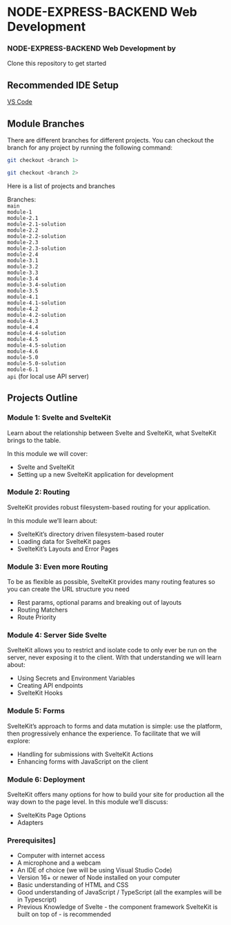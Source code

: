 # NODE-EXPRESS-BACKEND Web Development


### NODE-EXPRESS-BACKEND Web Development by 

Clone this repository to get started 

## Recommended IDE Setup

[VS Code](https://code.visualstudio.com/) 

## Module Branches

There are different branches for different projects. You can checkout the branch for any project  by running the following command:

```bash
git checkout <branch 1>

git checkout <branch 2>
```

Here is a list of projects and branches

Branches:  
`main`  
`module-1`  
`module-2.1`  
`module-2.1-solution`  
`module-2.2`  
`module-2.2-solution`  
`module-2.3`  
`module-2.3-solution`  
`module-2.4`  
`module-3.1`  
`module-3.2`  
`module-3.3`  
`module-3.4`  
`module-3.4-solution`  
`module-3.5`  
`module-4.1`  
`module-4.1-solution`  
`module-4.2`  
`module-4.2-solution`  
`module-4.3`  
`module-4.4`  
`module-4.4-solution`  
`module-4.5`  
`module-4.5-solution`  
`module-4.6`  
`module-5.0`  
`module-5.0-solution`  
`module-6.1`  
`api` (for local use API server)

## Projects Outline

### Module 1: Svelte and SvelteKit

Learn about the relationship between Svelte and SvelteKit, what SvelteKit brings to the table.

In this module we will cover:

- Svelte and SvelteKit
- Setting up a new SvelteKit application for development

### Module 2: Routing

SvelteKit provides robust filesystem-based routing for your application.

In this module we’ll learn about:

- SvelteKit’s directory driven filesystem-based router
- Loading data for SvelteKit pages
- SvelteKit’s Layouts and Error Pages

### Module 3: Even more Routing

To be as flexible as possible, SvelteKit provides many routing features so you can create the URL structure you need

- Rest params, optional params and breaking out of layouts
- Routing Matchers
- Route Priority

### Module 4: Server Side Svelte

SvelteKit allows you to restrict and isolate code to only ever be run on the server, never exposing it to the client. With that understanding we will learn about:

- Using Secrets and Environment Variables
- Creating API endpoints
- SvelteKit Hooks

### Module 5: Forms

SvelteKit’s approach to forms and data mutation is simple: use the platform, then progressively enhance the experience. To facilitate that we will explore:

- Handling for submissions with SvelteKit Actions
- Enhancing forms with JavaScript on the client

### Module 6: Deployment

SvelteKit offers many options for how to build your site for production all the way down to the page level. In this module we’ll discuss:

- SvelteKits Page Options
- Adapters

### Prerequisites]

- Computer with internet access
- A microphone and a webcam
- An IDE of choice (we will be using Visual Studio Code)
- Version 16+ or newer of Node installed on your computer
- Basic understanding of HTML and CSS
- Good understanding of JavaScript / TypeScript (all the examples will be in Typescript)
- Previous Knowledge of Svelte - the component framework SvelteKit is built on top of - is recommended
